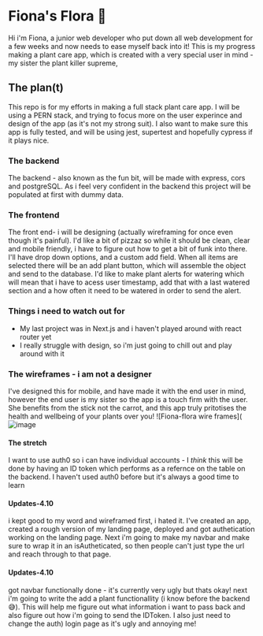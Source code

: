 # Fiona's Flora :seedling:
Hi i'm Fiona, a junior web developer who put down all web development for a few weeks and now needs to ease myself back into it! This is my progress making a plant care app, which is created with a very special user in mind - my sister the plant killer supreme, 

## The plan(t)
This repo is for my efforts in making a full stack plant care app. I will be using a PERN stack, and trying to focus more on the user experince and design of the app (as it's not my strong suit). I also want to make sure this app is fully tested, and will be using jest, supertest and hopefully cypress if it plays nice.

### The backend
The backend - also known as the fun bit, will be made with express, cors and postgreSQL. As i feel very confident in the backend this project will be populated at first with dummy data. 

### The frontend 
The front end- i will be designing (actually wireframing for once even though it's painful). I'd like a bit of pizzaz so while it should be clean, clear and mobile friendly, i have to figure out how to get a bit of funk into there. I'll have drop down options, and a custom add field. When all items are selected there will be an add plant button, which will assemble the object and send to the database. I'd like to make plant alerts for watering which will mean that i have to acess user timestamp, add that with a last watered section and a how often it need to be watered in order to send the alert. 

### Things i need to watch out for
- My last project was in Next.js and i haven't played around with react router yet 
- I really struggle with design, so i'm just going to chill out and play around with it 


### The wireframes - i am not a designer
I've designed this for mobile, and have made it with the end user in mind, however the end user is my sister so the app is a touch firm with the user. She benefits from the stick not the carrot, and this app truly pritotises the health and wellbeing of your plants over you!
![Fiona-flora wire frames](![image](https://user-images.githubusercontent.com/100845392/203579373-afb7cc1e-094c-486d-913a-58378ffc80e1.png)


#### The stretch 
I want to use auth0 so i can have individual accounts - I *think* this will be done by having an ID token which performs as a refernce on the table on the backend. I haven't used auth0 before but it's always a good time to learn 

#### Updates-4.10
i kept good to my word and wireframed first, i hated it. I've created an app, created a rough version of my landing page, deployed and got authetication working on the landing page. Next i'm going to make my navbar and make sure to wrap it in an isAutheticated, so then people can't just type the url and reach through to that page. 

#### Updates-4.10
got navbar functionally done - it's currently very ugly but thats okay! next i'm going to write the add a plant functionallity (i know before the backend :sweat_smile:). This will help me figure out what information i want to pass back and also figure out how i'm going to send the IDToken. I also just need to change the auth) login page as it's ugly and annoying me!
